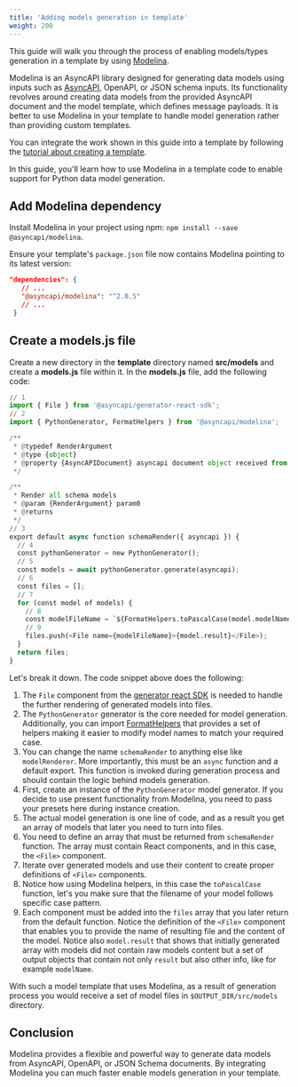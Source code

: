```yaml
---
title: 'Adding models generation in template'
weight: 200
---
```


This guide will walk you through the process of enabling models/types generation in a template by using [Modelina](https://www.asyncapi.com/tools/modelina).

Modelina is an AsyncAPI library designed for generating data models using inputs such as [AsyncAPI](generator/asyncapi-document), OpenAPI, or JSON schema inputs. Its functionality revolves around creating data models from the provided AsyncAPI document and the model template, which defines message payloads. It is better to use Modelina in your template to handle model generation rather than providing custom templates.

You can integrate the work shown in this guide into a template by following the [tutorial about creating a template](https://www.asyncapi.com/docs/tools/generator/generator-template).

In this guide, you'll learn how to use Modelina in a template code to enable support for Python data model generation.

## Add Modelina dependency

Install Modelina in your project using npm: `npm install --save @asyncapi/modelina`.

Ensure your template's `package.json` file now contains Modelina pointing to its latest version:

```json
"dependencies": {
   // ...
   "@asyncapi/modelina": "^2.0.5"
   // ...
 }
```

## Create a models.js file

Create a new directory in the **template** directory named **src/models** and create a **models.js** file within it. In the **models.js** file, add the following code:

```python
// 1
import { File } from '@asyncapi/generator-react-sdk';
// 2
import { PythonGenerator, FormatHelpers } from '@asyncapi/modelina';

/**
 * @typedef RenderArgument
 * @type {object}
 * @property {AsyncAPIDocument} asyncapi document object received from the generator.
 */

/**
 * Render all schema models
 * @param {RenderArgument} param0
 * @returns
 */
// 3
export default async function schemaRender({ asyncapi }) {
  // 4
  const pythonGenerator = new PythonGenerator();
  // 5
  const models = await pythonGenerator.generate(asyncapi);
  // 6
  const files = [];
  // 7
  for (const model of models) {
    // 8
    const modelFileName = `${FormatHelpers.toPascalCase(model.modelName)}.py`;
    // 9
    files.push(<File name={modelFileName}>{model.result}</File>);
  }
  return files;
}
```

Let's break it down. The code snippet above does the following:

1. The `File` component from the [generator react SDK](https://github.com/asyncapi/generator-react-sdk) is needed to handle the further rendering of generated models into files.
2. The `PythonGenerator` generator is the core needed for model generation. Additionally, you can import [FormatHelpers](https://github.com/asyncapi/modelina/blob/master/src/helpers/FormatHelpers.ts) that provides a set of helpers making it easier to modify model names to match your required case.
3. You can change the name `schemaRender` to anything else like `modelRenderer`. More importantly, this must be an `async` function and a default export. This function is invoked during generation process and should contain the logic behind models generation.
4. First, create an instance of the `PythonGenerator` model generator. If you decide to use present functionality from Modelina, you need to pass your presets here during instance creation.
5. The actual model generation is one line of code, and as a result you get an array of models that later you need to turn into files.
6. You need to define an array that must be returned from `schemaRender` function. The array must contain React components, and in this case, the `<File>` component.
7. Iterate over generated models and use their content to create proper definitions of `<File>` components.
8. Notice how using Modelina helpers, in this case the `toPascalCase` function, let's you make sure that the filename of your model follows specific case pattern.
9. Each component must be added into the `files` array that you later return from the default function. Notice the definition of the `<File>` component that enables you to provide the name of resulting file and the content of the model. Notice also `model.result` that shows that initially generated array with models did not contain raw models content but a set of output objects that contain not only `result` but also other info, like for example `modelName`.

With such a model template that uses Modelina, as a result of generation process you would receive a set of model files in `$OUTPUT_DIR/src/models` directory.

## Conclusion

Modelina provides a flexible and powerful way to generate data models from AsyncAPI, OpenAPI, or JSON Schema documents. By integrating Modelina you can much faster enable models generation in your template.
